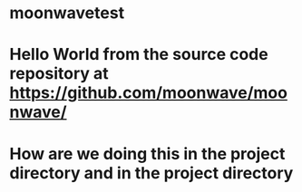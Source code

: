# moonwavetest
# Hello World from the source code repository at https://github.com/moonwave/moonwave/

# How are we doing this in the project directory and in the project directory